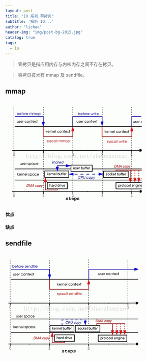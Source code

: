 ```yaml
---
layout: post
title: "IO 系列 零拷贝"
subtitle: '解析 IO...'
author: "lichao"
header-img: "img/post-bg-2015.jpg"
catalog: true
tags:
  - io
---
```


> 零拷贝是指应用内存与内核内存之间不存在拷贝。

> 零拷贝技术有 mmap 及 sendfile。

## mmap
![存储概览](/img/io/1.jpeg)


#### 优点
#### 缺点
## sendfile
![存储概览](/img/io/2.jpeg)
